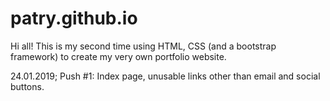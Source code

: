 # patry.github.io

Hi all! This is my second time using HTML, CSS (and a bootstrap framework) to
create my very own portfolio website.

24.01.2019; Push #1: Index page, unusable links other than email and social buttons.
